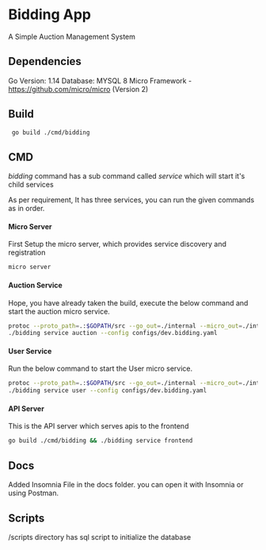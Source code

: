 # Bidding App

A Simple Auction Management System

## Dependencies

Go Version: 1.14
Database: MYSQL 8
Micro Framework - https://github.com/micro/micro (Version 2)

## Build

```sh
 go build ./cmd/bidding
```

## CMD

*bidding* command has a sub command called *service* which will start it's child services

As per requirement, It has three services, you can run the given commands as in order.

#### Micro Server

First Setup the micro server, which provides service discovery and registration

```sh
micro server
```


#### Auction Service

Hope, you have already taken the build, execute the below command and start the auction micro service.

``` sh
protoc --proto_path=.:$GOPATH/src --go_out=./internal --micro_out=./internal internal/auction/auction.proto && \ 
./bidding service auction --config configs/dev.bidding.yaml
```

#### User Service

Run the below command to start the User micro service.

```sh
protoc --proto_path=.:$GOPATH/src --go_out=./internal --micro_out=./internal internal/user/user.proto && \ 
./bidding service user --config configs/dev.bidding.yaml
```

#### API Server

This is the API server which serves apis to the frontend

``` sh
go build ./cmd/bidding && ./bidding service frontend
```


## Docs

Added Insomnia File in the docs folder. you can open it with Insomnia or using Postman.

## Scripts

/scripts directory has sql script to initialize the database
